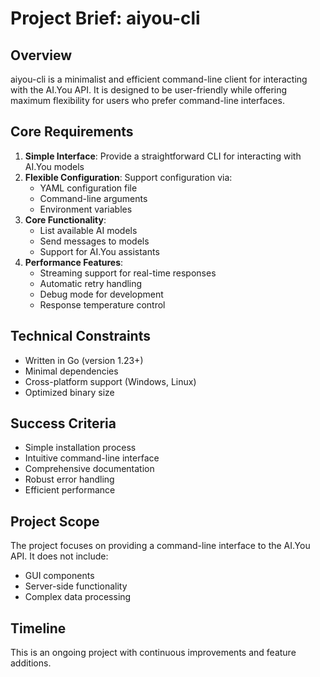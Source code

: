 # Project Brief: aiyou-cli

## Overview
aiyou-cli is a minimalist and efficient command-line client for interacting with the AI.You API. It is designed to be user-friendly while offering maximum flexibility for users who prefer command-line interfaces.

## Core Requirements

1. **Simple Interface**: Provide a straightforward CLI for interacting with AI.You models
2. **Flexible Configuration**: Support configuration via:
   - YAML configuration file
   - Command-line arguments
   - Environment variables
3. **Core Functionality**:
   - List available AI models
   - Send messages to models
   - Support for AI.You assistants
4. **Performance Features**:
   - Streaming support for real-time responses
   - Automatic retry handling
   - Debug mode for development
   - Response temperature control

## Technical Constraints
- Written in Go (version 1.23+)
- Minimal dependencies
- Cross-platform support (Windows, Linux)
- Optimized binary size

## Success Criteria
- Simple installation process
- Intuitive command-line interface
- Comprehensive documentation
- Robust error handling
- Efficient performance

## Project Scope
The project focuses on providing a command-line interface to the AI.You API. It does not include:
- GUI components
- Server-side functionality
- Complex data processing

## Timeline
This is an ongoing project with continuous improvements and feature additions.

